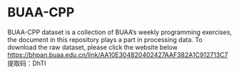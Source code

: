 # BUAA-CPP
BUAA-CPP dataset is a collection of BUAA‘s weekly programming exercises, the document in this repository plays a part in processing data.
To download the raw dataset, please click the website below
https://bhpan.buaa.edu.cn/link/AA10E304820402427AAF382A1C912713C7
提取码：DhTI
